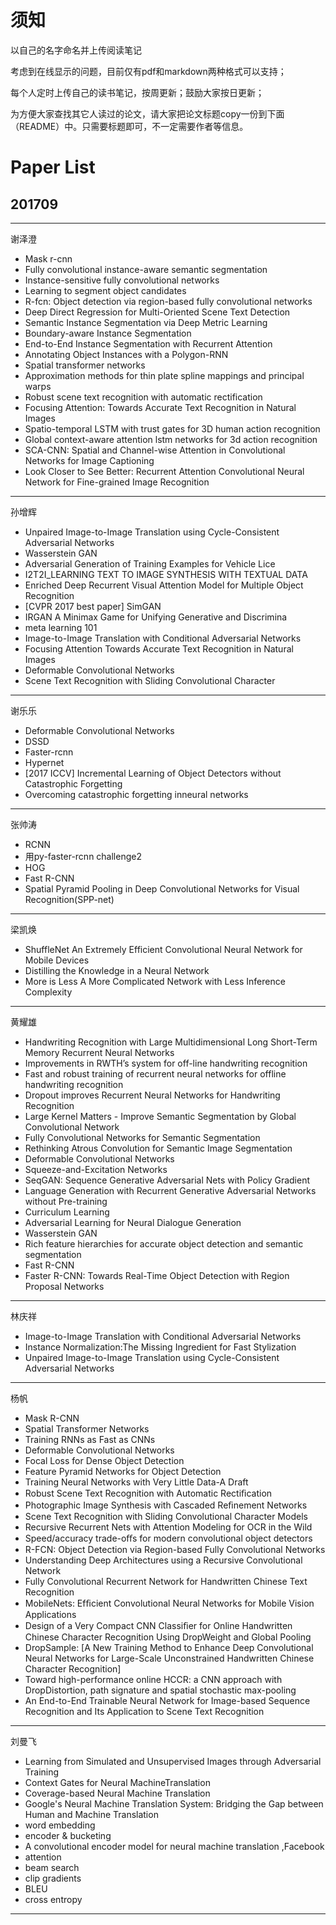 # 须知

以自己的名字命名并上传阅读笔记

考虑到在线显示的问题，目前仅有pdf和markdown两种格式可以支持；

每个人定时上传自己的读书笔记，按周更新；鼓励大家按日更新；

为方便大家查找其它人读过的论文，请大家把论文标题copy一份到下面（README）中。只需要标题即可，不一定需要作者等信息。

# Paper List

## 201709

------

谢泽澄

- Mask r-cnn
- Fully convolutional instance-aware semantic segmentation
- Instance-sensitive fully convolutional networks
- Learning to segment object candidates
- R-fcn: Object detection via region-based fully convolutional networks
- Deep Direct Regression for Multi-Oriented Scene Text Detection
- Semantic Instance Segmentation via Deep Metric Learning
- Boundary-aware Instance Segmentation
- End-to-End Instance Segmentation with Recurrent Attention
- Annotating Object Instances with a Polygon-RNN
- Spatial transformer networks
- Approximation methods for thin plate spline mappings and principal warps
- Robust scene text recognition with automatic rectification
- Focusing Attention: Towards Accurate Text Recognition in Natural Images
- Spatio-temporal LSTM with trust gates for 3D human action recognition
- Global context-aware attention lstm networks for 3d action recognition
- SCA-CNN: Spatial and Channel-wise Attention in Convolutional Networks for Image Captioning
- Look Closer to See Better: Recurrent Attention Convolutional Neural Network for Fine-grained Image Recognition



------

孙增辉

- Unpaired Image-to-Image Translation using Cycle-Consistent Adversarial Networks
- Wasserstein GAN
- Adversarial Generation of Training Examples for Vehicle Lice
- I2T2I_LEARNING TEXT TO IMAGE SYNTHESIS WITH TEXTUAL DATA
- Enriched Deep Recurrent Visual Attention Model for Multiple Object Recognition
- [CVPR 2017 best paper] SimGAN
- IRGAN A Minimax Game for Unifying Generative and Discrimina
- meta learning 101
- Image-to-Image Translation with Conditional Adversarial Networks
- Focusing Attention Towards Accurate Text Recognition in Natural Images
- Deformable Convolutional Networks
- Scene Text Recognition with Sliding Convolutional Character 


------

谢乐乐

- Deformable Convolutional Networks
- DSSD
- Faster-rcnn
- Hypernet
- [2017 ICCV] Incremental Learning of Object Detectors without Catastrophic Forgetting
- Overcoming catastrophic forgetting inneural networks


------
张帅涛

- RCNN
- 用py-faster-rcnn challenge2
- HOG
- Fast R-CNN
- Spatial Pyramid Pooling in Deep Convolutional Networks for Visual Recognition(SPP-net) 


------
梁凯焕

- ShuffleNet An Extremely Efficient Convolutional Neural Network for Mobile Devices
- Distilling the Knowledge in a Neural Network
- More is Less A More Complicated Network with Less Inference Complexity


------
黄耀雄

- Handwriting Recognition with Large Multidimensional Long Short-Term Memory Recurrent Neural Networks
- Improvements in RWTH’s system for off-line handwriting recognition
- Fast and robust training of recurrent neural networks for offline handwriting recognition
- Dropout improves Recurrent Neural Networks for Handwriting Recognition
- Large Kernel Matters - Improve Semantic Segmentation by Global Convolutional Network
- Fully Convolutional Networks for Semantic Segmentation
- Rethinking Atrous Convolution for Semantic Image Segmentation
- Deformable Convolutional Networks
- Squeeze-and-Excitation Networks
- SeqGAN: Sequence Generative Adversarial Nets with Policy Gradient
- Language Generation with Recurrent Generative Adversarial Networks without Pre-training
- Curriculum Learning
- Adversarial Learning for Neural Dialogue Generation
- Wasserstein GAN
- Rich feature hierarchies for accurate object detection and semantic segmentation
- Fast R-CNN
- Faster R-CNN: Towards Real-Time Object Detection with Region Proposal Networks


------
林庆祥

- Image-to-Image Translation with Conditional Adversarial Networks
- Instance Normalization:The Missing Ingredient for Fast Stylization
- Unpaired Image-to-Image Translation using Cycle-Consistent Adversarial Networks

------
杨帆

- Mask R-CNN
- Spatial Transformer Networks
- Training RNNs as Fast as CNNs
- Deformable Convolutional Networks
- Focal Loss for Dense Object Detection
- Feature Pyramid Networks for Object Detection
- Training Neural Networks with Very Little Data-A Draft
- Robust Scene Text Recognition with Automatic Rectiﬁcation
- Photographic Image Synthesis with Cascaded Reﬁnement Networks
- Scene Text Recognition with Sliding Convolutional Character Models
- Recursive Recurrent Nets with Attention Modeling for OCR in the Wild
- Speed/accuracy trade-oﬀs for modern convolutional object detectors
- R-FCN: Object Detection via Region-based Fully Convolutional Networks
- Understanding Deep Architectures using a Recursive Convolutional Network
- Fully Convolutional Recurrent Network for Handwritten Chinese Text Recognition
- MobileNets: Efﬁcient Convolutional Neural Networks for Mobile Vision Applications
- Design of a Very Compact CNN Classiﬁer for Online Handwritten Chinese Character Recognition Using DropWeight and Global Pooling
- DropSample: [A New Training Method to Enhance Deep Convolutional Neural Networks for Large-Scale Unconstrained Handwritten Chinese Character Recognition]
- Toward high-performance online HCCR: a CNN approach with DropDistortion, path signature and spatial stochastic max-pooling
- An End-to-End Trainable Neural Network for Image-based Sequence Recognition and Its Application to Scene Text Recognition

------

刘曼飞

- Learning from Simulated and Unsupervised Images through Adversarial Training
- Context Gates for Neural MachineTranslation
- Coverage-based Neural Machine Translation
- Google's Neural Machine Translation System: Bridging the Gap between Human and Machine Translation
- word embedding
- encoder & bucketing
- A convolutional encoder model for neural machine translation ,Facebook
- attention
- beam search
- clip gradients
- BLEU
- cross entropy

------


